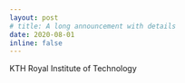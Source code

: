 ```yaml
---
layout: post
# title: A long announcement with details
date: 2020-08-01
inline: false
---
```


KTH Royal Institute of Technology